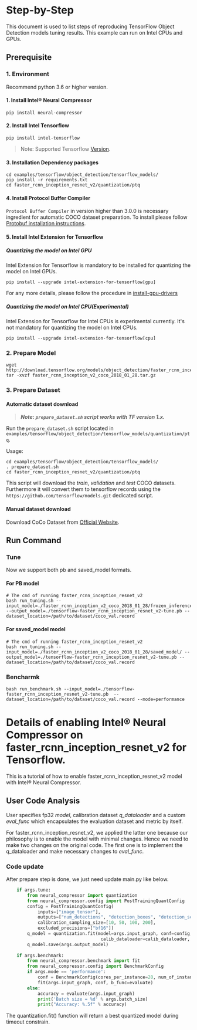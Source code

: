 Step-by-Step
============

This document is used to list steps of reproducing TensorFlow Object Detection models tuning results. This example can run on Intel CPUs and GPUs.

## Prerequisite


### 1. Environment
Recommend python 3.6 or higher version.

#### 1. Install Intel® Neural Compressor
```shell
pip install neural-compressor
```

#### 2. Install Intel Tensorflow
```shell
pip install intel-tensorflow
```
> Note: Supported Tensorflow [Version](../../../../../../README.md#supported-frameworks).

#### 3. Installation Dependency packages
```shell
cd examples/tensorflow/object_detection/tensorflow_models/
pip install -r requirements.txt
cd faster_rcnn_inception_resnet_v2/quantization/ptq
```

#### 4. Install Protocol Buffer Compiler

`Protocol Buffer Compiler` in version higher than 3.0.0 is necessary ingredient for automatic COCO dataset preparation. To install please follow
[Protobuf installation instructions](https://grpc.io/docs/protoc-installation/#install-using-a-package-manager).

#### 5. Install Intel Extension for Tensorflow

##### Quantizing the model on Intel GPU
Intel Extension for Tensorflow is mandatory to be installed for quantizing the model on Intel GPUs.

```shell
pip install --upgrade intel-extension-for-tensorflow[gpu]
```
For any more details, please follow the procedure in [install-gpu-drivers](https://github.com/intel-innersource/frameworks.ai.infrastructure.intel-extension-for-tensorflow.intel-extension-for-tensorflow/blob/master/docs/install/install_for_gpu.md#install-gpu-drivers)

##### Quantizing the model on Intel CPU(Experimental)
Intel Extension for Tensorflow for Intel CPUs is experimental currently. It's not mandatory for quantizing the model on Intel CPUs.

```shell
pip install --upgrade intel-extension-for-tensorflow[cpu]
```

### 2. Prepare Model

```shell
wget http://download.tensorflow.org/models/object_detection/faster_rcnn_inception_v2_coco_2018_01_28.tar.gz
tar -xvzf faster_rcnn_inception_v2_coco_2018_01_28.tar.gz
```

### 3. Prepare Dataset

#### Automatic dataset download

> **_Note: `prepare_dataset.sh` script works with TF version 1.x._**

Run the `prepare_dataset.sh` script located in `examples/tensorflow/object_detection/tensorflow_models/quantization/ptq`.

Usage:
```shell
cd examples/tensorflow/object_detection/tensorflow_models/
. prepare_dataset.sh
cd faster_rcnn_inception_resnet_v2/quantization/ptq
```

This script will download the *train*, *validation* and *test* COCO datasets. Furthermore it will convert them to
tensorflow records using the `https://github.com/tensorflow/models.git` dedicated script.

#### Manual dataset download
Download CoCo Dataset from [Official Website](https://cocodataset.org/#download).


## Run Command

### Tune
Now we support both pb and saved_model formats.

#### For PB model
  
  ```shell
  # The cmd of running faster_rcnn_inception_resnet_v2
  bash run_tuning.sh --input_model=./faster_rcnn_inception_v2_coco_2018_01_28/frozen_inference_graph.pb --output_model=./tensorflow-faster_rcnn_inception_resnet_v2-tune.pb --dataset_location=/path/to/dataset/coco_val.record
  ```

#### For saved_model model
  
  ```shell
  # The cmd of running faster_rcnn_inception_resnet_v2
  bash run_tuning.sh --input_model=./faster_rcnn_inception_v2_coco_2018_01_28/saved_model/ --output_model=./tensorflow-faster_rcnn_inception_resnet_v2-tune.pb --dataset_location=/path/to/dataset/coco_val.record
  ```

### Bencharmk
  ```shell
  bash run_benchmark.sh --input_model=./tensorflow-faster_rcnn_inception_resnet_v2-tune.pb  --dataset_location=/path/to/dataset/coco_val.record --mode=performance
  ```

Details of enabling Intel® Neural Compressor on faster_rcnn_inception_resnet_v2 for Tensorflow.
=========================

This is a tutorial of how to enable faster_rcnn_inception_resnet_v2 model with Intel® Neural Compressor.
## User Code Analysis
User specifies fp32 *model*, calibration dataset *q_dataloader* and a custom *eval_func* which encapsulates the evaluation dataset and metric by itself.

For faster_rcnn_inception_resnet_v2, we applied the latter one because our philosophy is to enable the model with minimal changes. Hence we need to make two changes on the original code. The first one is to implement the q_dataloader and make necessary changes to *eval_func*.

### Code update

After prepare step is done, we just need update main.py like below.
```python
    if args.tune:
        from neural_compressor import quantization
        from neural_compressor.config import PostTrainingQuantConfig
        config = PostTrainingQuantConfig(
            inputs=["image_tensor"],
            outputs=["num_detections", "detection_boxes", "detection_scores", "detection_classes"],
            calibration_sampling_size=[10, 50, 100, 200],
            excluded_precisions=["bf16"])
        q_model = quantization.fit(model=args.input_graph, conf=config, 
                                    calib_dataloader=calib_dataloader, eval_func=evaluate)
        q_model.save(args.output_model)
            
    if args.benchmark:
        from neural_compressor.benchmark import fit
        from neural_compressor.config import BenchmarkConfig
        if args.mode == 'performance':
            conf = BenchmarkConfig(cores_per_instance=28, num_of_instance=1)
            fit(args.input_graph, conf, b_func=evaluate)
        else:
            accuracy = evaluate(args.input_graph)
            print('Batch size = %d' % args.batch_size)
            print("Accuracy: %.5f" % accuracy)
```

The quantization.fit() function will return a best quantized model during timeout constrain.
